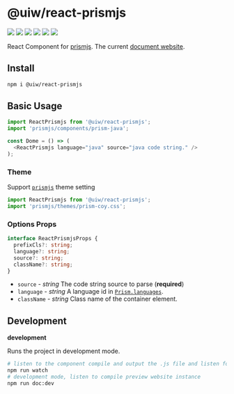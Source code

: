 @uiw/react-prismjs
===
<!--dividing-->

[![](https://github.com/uiwjs/react-prismjs/workflows/Build%20&%20Deploy/badge.svg)](https://github.com/uiwjs/react-prismjs/actions)
[![](https://img.shields.io/github/issues/uiwjs/react-prismjs.svg)](https://github.com/uiwjs/react-prismjs/issues)
[![](https://img.shields.io/github/forks/uiwjs/react-prismjs.svg)](https://github.com/uiwjs/react-prismjs/network)
[![](https://img.shields.io/github/stars/uiwjs/react-prismjs.svg)](https://github.com/uiwjs/react-prismjs/stargazers)
[![](https://img.shields.io/github/release/uiwjs/react-prismjs)](https://github.com/uiwjs/react-prismjs/releases)
[![](https://img.shields.io/npm/v/@uiw/react-prismjs.svg)](https://www.npmjs.com/package/@uiw/react-prismjs)

React Component for [prismjs](https://github.com/PrismJS/prism). The current [document website](https://uiwjs.github.io/react-prismjs/).

## Install

```bash
npm i @uiw/react-prismjs
```

## Basic Usage

```js
import ReactPrismjs from '@uiw/react-prismjs';
import 'prismjs/components/prism-java';

const Dome = () => (
  <ReactPrismjs language="java" source="java code string." />
);
```

### Theme

Support [`prismjs`](https://github.com/PrismJS/prism/tree/master/themes) theme setting

```js
import ReactPrismjs from '@uiw/react-prismjs';
import 'prismjs/themes/prism-coy.css';
```

### Options Props

```typescript
interface ReactPrismjsProps {
  prefixCls?: string;
  language?: string;
  source?: string;
  className?: string;
}
```

- `source` - _string_ The code string source to parse (**required**)
- `language` - _string_ A language id in [`Prism.languages`](https://github.com/PrismJS/prism/blob/388ad996c4b576205de4d4feda69202bd26c1345/components.json).
- `className` - _string_ Class name of the container element.

## Development

**development**

Runs the project in development mode.  

```bash
# listen to the component compile and output the .js file and listen for compilation output type .d.ts file
npm run watch
# development mode, listen to compile preview website instance
npm run doc:dev
```
